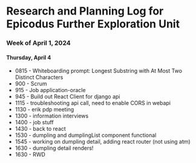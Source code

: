 # Research and Planning Log for Epicodus Further Exploration Unit

### Week of April 1, 2024

#### Thursday, April 4

* 0815 - Whiteboarding prompt: Longest Substring with At Most Two Distinct Characters
* 900 - Scrum
* 915 - Job application-oracle
* 945 - Build out React Client for django api
* 1115 - troubleshooting api call, need to enable CORS in webapi
* 1130 - erik pdp meeting
* 1300 - information interviews
* 1400 - job stuff
* 1430 - back to react
* 1530 - dumpling and dumplingList component functional
* 1545 - working on dumpling detail, adding react router (not using atm)
* 1630 - dumpling detail renders!
* 1630 - RWD